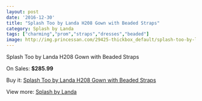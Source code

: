 ```yaml
---
layout: post
date: '2016-12-30'
title: "Splash Too by Landa H208 Gown with Beaded Straps"
category: Splash by Landa
tags: ["charming","prom","straps","dresses","beaded"]
image: http://img.princessan.com/29425-thickbox_default/splash-too-by-landa-h208-gown-with-beaded-straps.jpg
---
```

Splash Too by Landa H208 Gown with Beaded Straps

On Sales: **$285.99**
<a href="https://www.princessan.com/en/13449-splash-too-by-landa-h208-gown-with-beaded-straps.html"><amp-img layout="responsive" width="600" height="600" src="//img.princessan.com/29425-thickbox_default/splash-too-by-landa-h208-gown-with-beaded-straps.jpg" alt="Splash Too by Landa H208 Gown with Beaded Straps 0" /></a>
<a href="https://www.princessan.com/en/13449-splash-too-by-landa-h208-gown-with-beaded-straps.html"><amp-img layout="responsive" width="600" height="600" src="//img.princessan.com/29426-thickbox_default/splash-too-by-landa-h208-gown-with-beaded-straps.jpg" alt="Splash Too by Landa H208 Gown with Beaded Straps 1" /></a>

Buy it: [Splash Too by Landa H208 Gown with Beaded Straps](https://www.princessan.com/en/13449-splash-too-by-landa-h208-gown-with-beaded-straps.html "Splash Too by Landa H208 Gown with Beaded Straps")

View more: [Splash by Landa](https://www.princessan.com/en/97- "Splash by Landa")